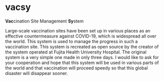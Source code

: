 # vacsy
**Vac**cination Site Management **Sy**stem

Large-scale vaccination sites have been set up in various places as an effective countermeasure against COVID-19, which is widespread all over the world. This system is used to manage the progress in such a vaccination site. 
This system is recreated as open source by the creator of the system operated at Fujita Health University Hospital. The original system is a very simple one made in only three days.
I would like to ask for your cooperation and hope that this system will be used in various parts of the world and that vaccination will proceed speedy so that this global disaster will disappear sooner.
